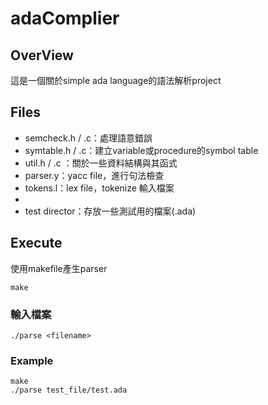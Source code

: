 # adaComplier

## OverView
這是一個關於simple ada language的語法解析project

## Files
* semcheck.h / .c：處理語意錯誤
* symtable.h / .c：建立variable或procedure的symbol table
* util.h / .c ：關於一些資料結構與其函式
* parser.y：yacc file，進行句法檢查
* tokens.l：lex file，tokenize 輸入檔案
* 
* test director：存放一些測試用的檔案(.ada)

## Execute
使用makefile產生parser
```
make
```
### 輸入檔案
```
./parse <filename>
```

### Example
```
make
./parse test_file/test.ada
```
